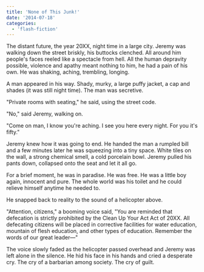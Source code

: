 ```yaml
---
title: 'None of This Junk!'
date: '2014-07-18'
categories:
  - 'flash-fiction'
---
```


The distant future, the year 20XX, night time in a large city. Jeremy was
walking down the street briskly, his buttocks clenched. All around him people's
faces reeled like a spectacle from hell. All the human depravity possible,
violence and apathy meant nothing to him, he had a pain of his own. He was
shaking, aching, trembling, longing.

A man appeared in his way. Shady, murky, a large puffy jacket, a cap and shades
(it was still night time). The man was secretive.

"Private rooms with seating," he said, using the street code.

"No," said Jeremy, walking on.

"Come on man, I know you're aching. I see you here every night. For you it's
fifty."

Jeremy knew how it was going to end. He handed the man a rumpled bill and a few
minutes later he was squeezing into a tiny space. White tiles on the wall, a
strong chemical smell, a cold porcelain bowl. Jeremy pulled his pants down,
collapsed onto the seat and let it all go.

For a brief moment, he was in paradise. He was free. He was a little boy again,
innocent and pure. The whole world was his toilet and he could relieve himself
anytime he needed to.

He snapped back to reality to the sound of a helicopter above.

"Attention, citizens," a booming voice said, "You are reminded that defecation
is strictly prohibited by the Clean Up Your Act Act of 20XX. All defecating
citizens will be placed in corrective facilities for water education, mountain
of flesh education, and other types of education. Remember the words of our
great leader—"

The voice slowly faded as the helicopter passed overhead and Jeremy was left
alone in the silence. He hid his face in his hands and cried a desperate cry.
The cry of a barbarian among society. The cry of guilt.
